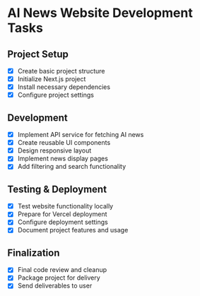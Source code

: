 # AI News Website Development Tasks

## Project Setup
- [x] Create basic project structure
- [x] Initialize Next.js project
- [x] Install necessary dependencies
- [x] Configure project settings

## Development
- [x] Implement API service for fetching AI news
- [x] Create reusable UI components
- [x] Design responsive layout
- [x] Implement news display pages
- [x] Add filtering and search functionality

## Testing & Deployment
- [x] Test website functionality locally
- [x] Prepare for Vercel deployment
- [x] Configure deployment settings
- [x] Document project features and usage

## Finalization
- [x] Final code review and cleanup
- [x] Package project for delivery
- [x] Send deliverables to user
